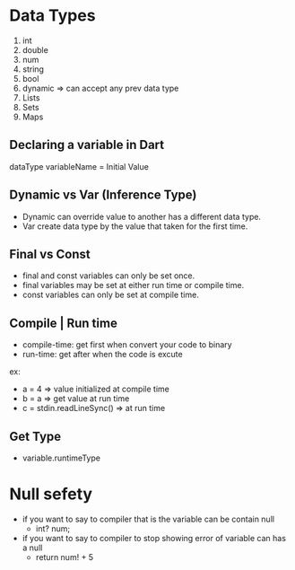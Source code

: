 # Data Types

1. int
2. double
3. num
4. string
5. bool
6. dynamic => can accept any prev data type
7. Lists
8. Sets
9. Maps

## Declaring a variable in Dart

dataType variableName = Initial Value

## Dynamic vs Var (Inference Type)

- Dynamic can override value to another has a different data type.
- Var create data type by the value that taken for the first time.

## Final vs Const

- final and const variables can only be set once.
- final variables may be set at either run time or compile time.
- const variables can only be set at compile time.

## Compile | Run time

- compile-time: get first when convert your code to binary
- run-time: get after when the code is excute

ex:
- a = 4 => value initialized at compile time
- b = a => get value at run time
- c = stdin.readLineSync() => at run time

## Get Type

- variable.runtimeType

# Null sefety

- if you want to say to compiler that is the variable can be contain null
    - int? num;
- if you want to say to compiler to stop showing error of variable can has a null
    - return num! + 5